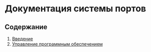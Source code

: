 # Документация системы портов

## Содержание

1. [Введение](intro.md)
2. [Управление программным обеспечением](package-manage.md)

